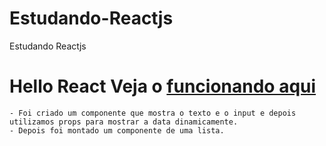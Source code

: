 # Estudando-Reactjs
Estudando Reactjs

# Hello React Veja o [funcionando aqui](http://codepen.io/hjdesigner/pen/kXKpoL)
	- Foi criado um componente que mostra o texto e o input e depois utilizamos props para mostrar a data dinamicamente.
	- Depois foi montado um componente de uma lista.	